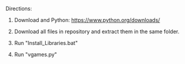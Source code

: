 Directions:

1. Download and Python: https://www.python.org/downloads/

2. Download all files in repository and extract them in the same folder.

3. Run "Install_Libraries.bat"

4. Run "vgames.py"
